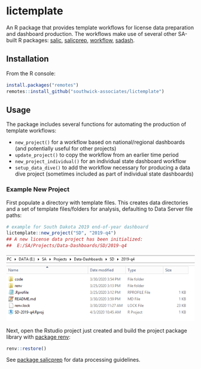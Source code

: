 # lictemplate

An R package that provides template workflows for license data preparation and dashboard production. The workflows make use of several other SA-built R packages: [salic](https://southwick-associates.github.io/salic/), [salicprep](https://github.com/southwick-associates/salicprep), [workflow](https://github.com/southwick-associates/workflow),
[sadash](https://github.com/southwick-associates/sadash).

## Installation

From the R console:

```r
install.packages("remotes")
remotes::install_github("southwick-associates/lictemplate")
```
    
## Usage

The package includes several functions for automating the production of template workflows:

- `new_project()` for a workflow based on national/regional dashboards (and potentially useful for other projects)
- `update_project()` to copy the workflow from an earlier time period
- `new_project_individual()` for an individual state dashboard workflow
- `setup_data_dive()` to add the workflow necessary for producing a data dive project (sometimes included as part of individual state dashboards)

### Example New Project

First populate a directory with template files. This creates data directories and a set of template files/folders for analysis, defaulting to Data Server file paths:

```r
# example for South Dakota 2019 end-of-year dashboard
lictemplate::new_project("SD", "2019-q4")
## A new license data project has been initialized:
##  E:/SA/Projects/Data-Dashboards/SD/2019-q4
```

![](img/new-dashboard.png)

Next, open the Rstudio project just created and build the project package library with [package renv](https://rstudio.github.io/renv/index.html):

```r
renv::restore()
```

See [package salicprep](https://github.com/southwick-associates/salicprep) for data processing guidelines.
